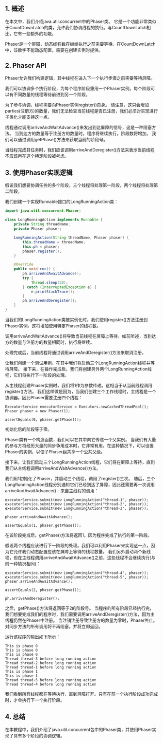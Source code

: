 ## 1. 概述

在本文中，我们介绍java.util.concurrent中的Phaser类。
它是一个功能非常类似于CountDownLatch的类，允许我们协调线程的执行。与CountDownLatch相比，它有一些额外的功能。

Phaser是一个屏障，动态线程数在继续执行之前需要等待。在CountDownLatch中，该数字不能动态配置，需要在创建实例时提供。

## 2. Phaser API

Phaser允许我们构建逻辑，其中线程在进入下一个执行步骤之前需要等待屏障。

我们可以协调多个执行阶段，为每个程序阶段重用一个Phaser实例。每个阶段可以有不同数量的线程等待前进到另一个阶段。

为了参与协调，线程需要向Phaser实例register()自身。
请注意，这只会增加parties(注册方)的数量，我们无法检查当前线程是否已注册，我们必须对实现进行子类化才能支持这一点。

线程通过调用arriveAndWaitAdvance()来发出到达屏障的信号，这是一种阻塞方法。
当到达方的数量等于注册方的数量时，程序将继续执行，阶段数将增加。
我们可以通过调用getPhase()方法来获取当前的阶段号。

当线程完成其任务时，我们应该调用arriveAndDeregister()方法来表示当前线程不应该再在这个特定阶段被考虑。

## 3. 使用Phaser实现逻辑

假设我们想要协调任务的多个阶段。三个线程将处理第一阶段，两个线程将处理第二阶段。

我们创建一个实现Runnable接口的LongRunningAction类：

```java
import java.util.concurrent.Phaser;

class LongRunningAction implements Runnable {
    private String threadName;
    private Phaser phaser;

    LongRunningAction(String threadName, Phaser phaser) {
        this.threadName = threadName;
        this.ph = phaser;
        phaser.register();
    }

    @Override
    public void run() {
        ph.arriveAndAwaitAdvance();
        try {
            Thread.sleep(20);
        } catch (InterruptedException e) {
            e.printStackTrace();
        }
        ph.arriveAndDeregister();
    }
}
```

当我们的LongRunningAction类被实例化时，我们使用register()方法注册到Phaser实例。这将增加使用特定Phaser的线程数。

调用arriveAndWaitAdvance()将导致当前线程在屏障上等待。如前所述，当到达方的数量与注册方的数量相同时，执行将继续。

处理完成后，当前线程将通过调用arriveAndDeregister()方法来取消注册。

让我们创建一个测试用例，在其中我们将启动三个LongRunningAction线程并等待屏障。
接下来，在操作完成后，我们将创建另外两个LongRunningAction线程，它们将执行下一阶段的处理。

从主线程创建Phaser实例时，我们将1作为参数传递。这相当于从当前线程调用register()方法。
我们这样做是因为，当我们创建三个工作线程时，主线程是一个协调器，因此Phaser需要注册四个线程：

```text
ExecutorService executorService = Executors.newCachedThreadPool();
Phaser phaser = new Phaser(1);

assertEquals(0, phaser.getPhase());
```

初始化后的阶段等于零。

Phaser类有一个构造函数，我们可以在其中向它传递一个父实例。
当我们有大量的参与方将经历大量的同步争用成本时，它非常有用。在这种情况下，可以设置Phaser的实例，以便子Phaser组共享一个公共父级。

接下来，让我们启动三个LongRunningAction线程，它们将在屏障上等待，直到我们从主线程调用arriveAndWaitAdvance()方法。

我们用1初始化了Phaser，并启动三个线程，调用了register()三次。
随后，三个LongRunningAction线程分别通知它们已经到达了屏障，因此还需要再一次调用arriveAndAwaitAdvance() - 来自主线程的调用：

```text
executorService.submit(new LongRunningAction("thread-1", phaser));
executorService.submit(new LongRunningAction("thread-2", phaser));
executorService.submit(new LongRunningAction("thread-3", phaser));

phaser.arriveAndAwaitAdvance();

assertEquals(1, phaser.getPhase());
```

在该阶段完成后，getPhase()方法将返回1，因为程序完成了执行的第一阶段。

假设两个线程应该进行下一阶段的处理。我们可以利用Phaser来实现这一点，因为它允许我们动态配置应该在屏障上等待的线程数量。
我们另外启动两个新线程，但在主线程调用arriveAndAwaitAdvance()之前，这些线程不会继续执行(与前一种情况相同)：

```text
executorService.submit(new LongRunningAction("thread-4", phaser));
executorService.submit(new LongRunningAction("thread-5", phaser));
phaser.arriveAndAwaitAdvance();

assertEquals(2, phaser.getPhase());

ph.arriveAndDeregister();
```

之后，getPhase()方法将返回等于2的阶段号。
当程序的所有阶段已经执行完，我们想要完成我们的程序时，我们需要调用arriveAndDeregister()方法，因为主线程仍然在Phaser中注册。
当注销注册导致注册方的数量为零时，Phaser终止。对同步方法的所有调用将不再阻塞，并将立即返回。

运行该程序的输出如下所示：

```text
This is phase 0
This is phase 0
This is phase 0
Thread thread-3 before long running action
Thread thread-2 before long running action
Thread thread-1 before long running action
This is phase 1
This is phase 1
Thread thread-5 before long running action
Thread thread-4 before long running action
```

我们看到所有线程都在等待执行，直到屏障打开。只有在前一个执行阶段成功完成时，才会执行下一个执行阶段。

## 4. 总结

在本教程中，我们介绍了java.util.concurrent包中的Phaser类，并使用Phaser实现了具有多个阶段的协调逻辑。